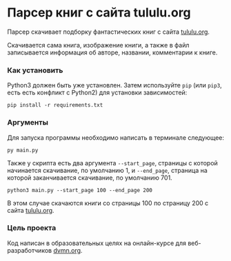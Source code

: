 # Парсер книг с сайта tululu.org

Парсер скачивает подборку фантастических книг с сайта [tululu.org](http://tululu.org/l55/).

Скачивается сама книга, изображение книги, а также в файл записывается информация об авторе, названии, комментарии к книге.
### Как установить

Python3 должен быть уже установлен. 
Затем используйте `pip` (или `pip3`, есть есть конфликт с Python2) для установки зависимостей:
```
pip install -r requirements.txt
```

### Аргументы
Для запуска программы необходимо написать в терминале следующее:
```commandline
py main.py
```

Также у скрипта есть два аргумента `--start_page`, страницы с которой начинается скачивание, по умолчанию 1,
 и `--end_page`, страница на которой заканчивается скачивание, по умолчанию 701.

```commandline
python3 main.py --start_page 100 --end_page 200
```
В этом случае скачаются книги со страницы 100 по страницу 200 с сайта [tululu.org](http://tululu.org/l55/).

### Цель проекта

Код написан в образовательных целях на онлайн-курсе для веб-разработчиков [dvmn.org](https://dvmn.org/).